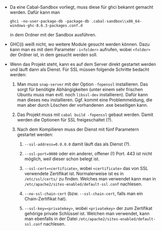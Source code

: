 * Da eine Cabal-Sandbox vorliegt, muss diese für ghci bekannt gemacht werden.
  Dafür kann man
  
  `ghci -no-user-package-db -package-db .cabal-sandbox\\x86_64-windows-ghc-8.6.3-packages.conf.d`

  in dem Ordner mit der Sandbox ausführen.

* GHC(i) weiß nicht, wo weitere Module gesucht werden können. Dazu kann man es mit dem Parameter `-i<folder>`
  aufrufen, wobei `<folder>` der Ordner ist, in dem gesucht werden soll.

* Wenn das Projekt steht, kann es auf dem Server direkt gestartet werden und läuft dann als Dienst.
  Für SSL müssen folgende Schritte bedacht werden:

  1. Man muss `snap-server` mit der Option `-fopenssl` installieren.
     Das sorgt für benötigte Abhängigkeiten (unter einem sehr frischen Ubuntu muss man
     evtl. noch `libssl-dev` installieren).
     Dafür kann man dieses neu installieren.
     Ggf. kommt eine Problemmeldung, die man aber durch Löschen der vorhandenen .exe beseitigen kann.

  1. Das Projekt muss mit `cabal build -fopenssl` gebaut werden.
     Damit werden die Optionen für SSL freigeschaltet (?).

  1. Nach dem Kompilieren muss der Dienst mit fünf Parametern gestartet werden:

     1. `--ssl-address=0.0.0.0` damit läuft das als Dienst (?).

     1. `--ssl-port=9000` oder ein anderer, offener (!) Port. 
        443 ist nicht möglich, weil dieser schon belegt ist.

     1. `--ssl-cert=<certificate>`, wobei `<certificate>` das von SSL verwendete Zertifikat ist.
        Normalerweise ist es in `/etc/ssl/certs/` zu finden.
        Welches man verwendet kann man in `/etc/apache2/sites-enabled/default-ssl.conf`
        nachlesen.

     1. `--no-ssl-chain-cert` (bzw. `--ssl-chain-cert`, falls man ein Chain-Zertifikat hat).

     1. `--ssl-key=<privatekey>`, wobei `<privatekey>` der zum Zertifikat gehörige private Schlüssel
        ist. Welchen man verwendet, kann man ebenfalls in der Datei
        `/etc/apache2/sites-enabled/default-ssl.conf` nachlesen.